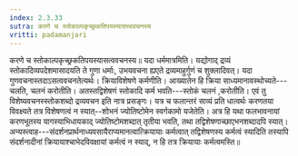 ```yaml
---
index: 2.3.33
sutra: करणे च स्तोकाल्पकृच्छ्रकतिपयस्यासत्त्ववचनस्य
vritti: padamanjari
---
```


 करणे च स्तोकाल्पकृच्छ्रकतिपयस्यासत्ववचनस्य॥ यदा धर्ममात्रमिति। यद्योगाद् द्रव्यं स्तोकादिव्यपदेशमासादयति ते गुणा धर्माः, उभयवचना ह्यएते द्रव्यमाहुर्गुणं च शुक्लादिवत्। यदा गुणवचनास्तदाऽसत्ववचनतेत्यर्थः। क्रियाविशेषणे कर्मणीति। आख्यातेन हि क्रिया साध्यमानावस्थोच्यते---चलति, चलनं करोतीति। अतस्तद्विशेषणं स्तोकादि कर्म भवति---स्तोकं चलनं ,करोतीति। एवं तु विशेष्यवचनस्स्तोकशब्दो द्रव्यवचन इति नात्र प्रसङ्गः। यत्र च फलान्तरं साव्यं प्रति धात्वर्थः करणतया विवक्ष्यते तत्र विशेषणत्वं न स्यात्--शोभनं ज्योतिष्टोमेन स्वर्गकामो यजेतेति। अत्र हि यथा फलभावनायां करणभूतस्य यागस्याभिधायकाद् ज्योतिष्टोमशब्दात् तृतीया भवति, तथा तद्विशेषणाच्छाएभनशब्दादपि स्यात्। अन्यस्त्वाह---संदर्शनप्रार्थनाध्यवसायैराप्यमानत्वात्क्रियायाः कर्मत्वात् तद्विशेषणस्य कर्मत्वं स्यादिति तस्यापि संदर्शनादीनां क्रियायाश्चाभेदविवक्षायां कर्मत्वं न स्याद्, न हि तत्र क्रियायाः कर्मत्वमस्ति॥